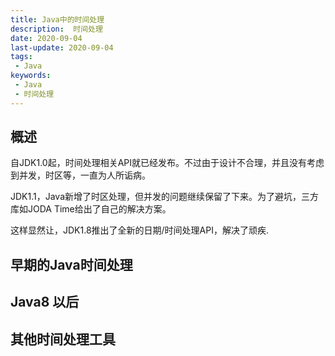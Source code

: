 ```yaml
---
title: Java中的时间处理
description:  时间处理
date: 2020-09-04
last-update: 2020-09-04
tags:
 - Java
keywords:
 - Java
 - 时间处理
---
```


## 概述
自JDK1.0起，时间处理相关API就已经发布。不过由于设计不合理，并且没有考虑到并发，时区等，一直为人所诟病。

JDK1.1，Java新增了时区处理，但并发的问题继续保留了下来。为了避坑，三方库如JODA Time给出了自己的解决方案。

这样显然让，JDK1.8推出了全新的日期/时间处理API，解决了顽疾.

## 早期的Java时间处理


## Java8 以后

## 其他时间处理工具
